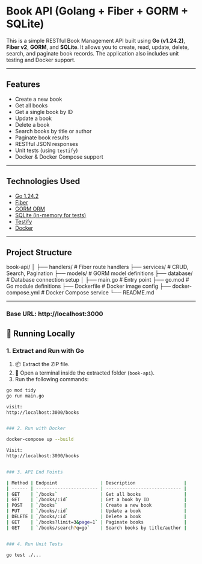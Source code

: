 # Book API (Golang + Fiber + GORM + SQLite)

This is a simple RESTful Book Management API built using **Go (v1.24.2)**, **Fiber v2**, **GORM**, and **SQLite**. It allows you to create, read, update, delete, search, and paginate book records. The application also includes unit testing and Docker support.

---

## Features

- Create a new book
- Get all books
- Get a single book by ID
- Update a book
- Delete a book
- Search books by title or author
- Paginate book results
- RESTful JSON responses
- Unit tests (using `testify`)
- Docker & Docker Compose support

---

## Technologies Used

- [Go 1.24.2](https://golang.org/)
- [Fiber](https://gofiber.io/)
- [GORM ORM](https://gorm.io/)
- [SQLite (in-memory for tests)](https://www.sqlite.org/)
- [Testify](https://github.com/stretchr/testify)
- [Docker](https://www.docker.com/)

---

## Project Structure

book-api/
│
├── handlers/ # Fiber route handlers
├── services/ # CRUD, Search, Pagination
├── models/ # GORM model definitions
├── database/ # Database connection setup
│
├── main.go # Entry point
├── go.mod # Go module definitions
├── Dockerfile # Docker image config
├── docker-compose.yml # Docker Compose service
└── README.md


---

### Base URL: http://localhost:3000

## 🧪 Running Locally

### 1. Extract and Run with Go

1. 📦 Extract the ZIP file.
2. 📁 Open a terminal inside the extracted folder (`book-api`).
3. Run the following commands:

```bash
go mod tidy
go run main.go

visit:
http://localhost:3000/books


### 2. Run with Docker

docker-compose up --build

Visit:
http://localhost:3000/books


### 3. API End Points

| Method | Endpoint                | Description                  |
| ------ | ----------------------- | ---------------------------- |
| GET    | `/books`                | Get all books                |
| GET    | `/books/:id`            | Get a book by ID             |
| POST   | `/books`                | Create a new book            |
| PUT    | `/books/:id`            | Update a book                |
| DELETE | `/books/:id`            | Delete a book                |
| GET    | `/books?limit=3&page=1` | Paginate books               |
| GET    | `/books/search?q=go`    | Search books by title/author |


### 4. Run Unit Tests

go test ./...



